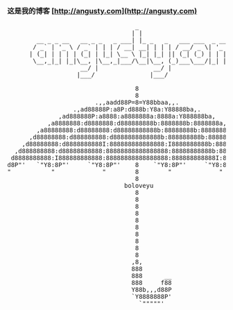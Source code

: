 ### 这是我的博客 [http://angusty.com](http://angusty.com)

<pre>
                                   _
                                  | |
        __ _ _ __   __ _ _   _ ___| |_ _   _   ___ ___  _ __ ___
       / _` | '_ \ / _` | | | / __| __| | | | / __/ _ \| '_ ` _ \
      | (_| | | | | (_| | |_| \__ \ |_| |_| || (_| (_) | | | | | |
       \__,_|_| |_|\__, |\__,_|___/\__|\__, (_)___\___/|_| |_| |_|
                    __/ |               __/ |
                   |___/               |___/

                                   8
                                   8
                        .,,aadd88P=8=Y88bbaa,,.
                  .,ad88888P:a8P:d888b:Y8a:Y88888ba,.
              ,ad888888P:a8888:a8888888a:8888a:Y888888ba,
           ,a8888888:d8888888:d888888888b:8888888b:8888888a,
        ,a88888888:d88888888:d88888888888b:88888888b:88888888a,
      ,d88888888:d888888888:d8888888888888b:888888888b:88888888b,
    ,d88888888:d8888888888I:888888888888888:I8888888888b:88888888b,
  ,d888888888:d88888888888:88888888888888888:88888888888b:888888888b,
 d8888888888:I888888888888:88888888888888888:888888888888I:8888888888b
d8P"'   `"Y8:8P"'     `"Y8:8P"'    8    `"Y8:8P"'     `"Y8:8P"'   `"Y8b
"           "             "        8        "             "           "
                                   8
                                boloveyu
                                   8
                                   8
                                   8
                                   8
                                   8
                                   8
                                   8
                                   8
                                   8
                                   8
                                  ,8,
                                  888
                                  888      __
                                  888     f88
                                  Y88b,,,d88P
                                  `Y8888888P'
                                    `"""""'

</pre>



